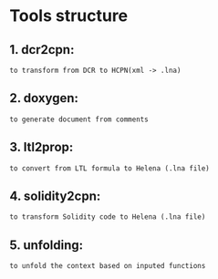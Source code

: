 # Tools structure

## 1. dcr2cpn: 
```
to transform from DCR to HCPN(xml -> .lna)
```
## 2. doxygen: 
```
to generate document from comments
```
## 3. ltl2prop: 
```
to convert from LTL formula to Helena (.lna file)
```
## 4. solidity2cpn: 
```
to transform Solidity code to Helena (.lna file)
```
## 5. unfolding: 
```
to unfold the context based on inputed functions
